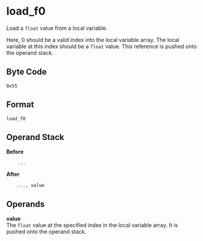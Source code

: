 # load_f0

Load a `float` value from a local variable.

Here, 0 should be a valid index into the local variable array. The local
variable at this index should be a `float` value. This reference
is pushed onto the operand stack.

## Byte Code
```
0x55
```

## Format
```
load_f0
```

## Operand Stack
**Before**  
```
    ...
```
**After**  
```
    ..., value
```

## Operands
**value**  
    The `float` value at the specified index in the local
    variable array. It is pushed onto the operand stack.